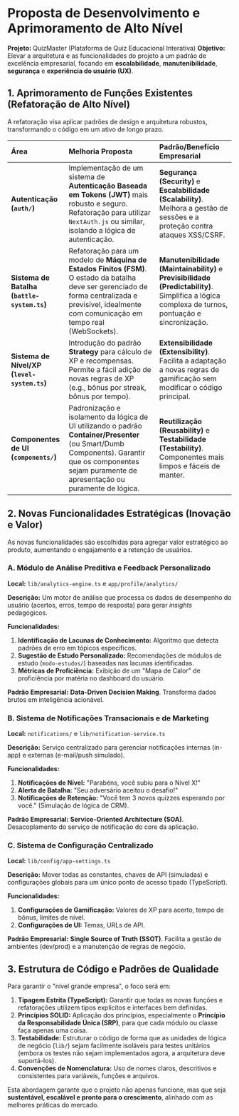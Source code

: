 # Proposta de Desenvolvimento e Aprimoramento de Alto Nível

**Projeto:** QuizMaster (Plataforma de Quiz Educacional Interativa)
**Objetivo:** Elevar a arquitetura e as funcionalidades do projeto a um padrão de excelência empresarial, focando em **escalabilidade**, **manutenibilidade**, **segurança** e **experiência do usuário (UX)**.

## 1. Aprimoramento de Funções Existentes (Refatoração de Alto Nível)

A refatoração visa aplicar padrões de design e arquitetura robustos, transformando o código em um ativo de longo prazo.

| Área | Melhoria Proposta | Padrão/Benefício Empresarial |
| :--- | :--- | :--- |
| **Autenticação (`auth/`)** | Implementação de um sistema de **Autenticação Baseada em Tokens (JWT)** mais robusto e seguro. Refatoração para utilizar `NextAuth.js` ou similar, isolando a lógica de autenticação. | **Segurança (Security)** e **Escalabilidade (Scalability)**. Melhora a gestão de sessões e a proteção contra ataques XSS/CSRF. |
| **Sistema de Batalha (`battle-system.ts`)** | Refatoração para um modelo de **Máquina de Estados Finitos (FSM)**. O estado da batalha deve ser gerenciado de forma centralizada e previsível, idealmente com comunicação em tempo real (WebSockets). | **Manutenibilidade (Maintainability)** e **Previsibilidade (Predictability)**. Simplifica a lógica complexa de turnos, pontuação e sincronização. |
| **Sistema de Nível/XP (`level-system.ts`)** | Introdução do padrão **Strategy** para cálculo de XP e recompensas. Permite a fácil adição de novas regras de XP (e.g., bônus por streak, bônus por tempo). | **Extensibilidade (Extensibility)**. Facilita a adaptação a novas regras de gamificação sem modificar o código principal. |
| **Componentes de UI (`components/`)** | Padronização e isolamento da lógica de UI utilizando o padrão **Container/Presenter** (ou Smart/Dumb Components). Garantir que os componentes sejam puramente de apresentação ou puramente de lógica. | **Reutilização (Reusability)** e **Testabilidade (Testability)**. Componentes mais limpos e fáceis de manter. |

## 2. Novas Funcionalidades Estratégicas (Inovação e Valor)

As novas funcionalidades são escolhidas para agregar valor estratégico ao produto, aumentando o engajamento e a retenção de usuários.

### A. Módulo de Análise Preditiva e Feedback Personalizado

**Local:** `lib/analytics-engine.ts` e `app/profile/analytics/`

**Descrição:** Um motor de análise que processa os dados de desempenho do usuário (acertos, erros, tempo de resposta) para gerar *insights* pedagógicos.

**Funcionalidades:**
1.  **Identificação de Lacunas de Conhecimento:** Algoritmo que detecta padrões de erro em tópicos específicos.
2.  **Sugestão de Estudo Personalizado:** Recomendações de módulos de estudo (`modo-estudos/`) baseadas nas lacunas identificadas.
3.  **Métricas de Proficiência:** Exibição de um "Mapa de Calor" de proficiência por matéria no dashboard do usuário.

**Padrão Empresarial:** **Data-Driven Decision Making**. Transforma dados brutos em inteligência acionável.

### B. Sistema de Notificações Transacionais e de Marketing

**Local:** `notifications/` e `lib/notification-service.ts`

**Descrição:** Serviço centralizado para gerenciar notificações internas (in-app) e externas (e-mail/push simulado).

**Funcionalidades:**
1.  **Notificações de Nível:** "Parabéns, você subiu para o Nível X!"
2.  **Alerta de Batalha:** "Seu adversário aceitou o desafio!"
3.  **Notificações de Retenção:** "Você tem 3 novos quizzes esperando por você." (Simulação de lógica de CRM).

**Padrão Empresarial:** **Service-Oriented Architecture (SOA)**. Desacoplamento do serviço de notificação do core da aplicação.

### C. Sistema de Configuração Centralizado

**Local:** `lib/config/app-settings.ts`

**Descrição:** Mover todas as constantes, chaves de API (simuladas) e configurações globais para um único ponto de acesso tipado (TypeScript).

**Funcionalidades:**
1.  **Configurações de Gamificação:** Valores de XP para acerto, tempo de bônus, limites de nível.
2.  **Configurações de UI:** Temas, URLs de API.

**Padrão Empresarial:** **Single Source of Truth (SSOT)**. Facilita a gestão de ambientes (dev/prod) e a manutenção de regras de negócio.

## 3. Estrutura de Código e Padrões de Qualidade

Para garantir o "nível grande empresa", o foco será em:

1.  **Tipagem Estrita (TypeScript):** Garantir que todas as novas funções e refatorações utilizem tipos explícitos e interfaces bem definidas.
2.  **Princípios SOLID:** Aplicação dos princípios, especialmente o **Princípio da Responsabilidade Única (SRP)**, para que cada módulo ou classe faça apenas uma coisa.
3.  **Testabilidade:** Estruturar o código de forma que as unidades de lógica de negócio (`lib/`) sejam facilmente isoláveis para testes unitários (embora os testes não sejam implementados agora, a arquitetura deve suportá-los).
4.  **Convenções de Nomenclatura:** Uso de nomes claros, descritivos e consistentes para variáveis, funções e arquivos.

Esta abordagem garante que o projeto não apenas funcione, mas que seja **sustentável, escalável e pronto para o crescimento**, alinhado com as melhores práticas do mercado.
